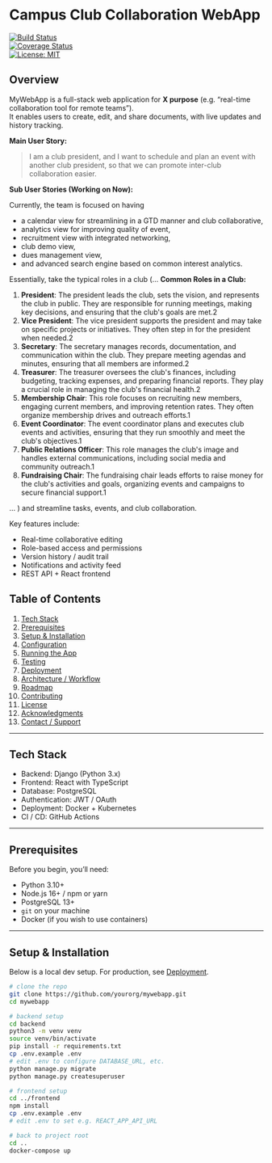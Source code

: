 # Campus Club Collaboration WebApp

[![Build Status](https://img.shields.io/github/actions/workflow/status/yourorg/mywebapp/ci.yml)](https://github.com/yourorg/mywebapp/actions)  
[![Coverage Status](https://img.shields.io/codecov/c/github/yourorg/mywebapp)](https://codecov.io/github/yourorg/mywebapp)  
[![License: MIT](https://img.shields.io/badge/License-MIT-blue)](LICENSE)

## Overview

MyWebApp is a full-stack web application for **X purpose** (e.g. “real-time collaboration tool for remote teams”).  
It enables users to create, edit, and share documents, with live updates and history tracking.


**Main User Story:**

> I am a club president, and I want to schedule and plan an event with another club president, so that we can promote inter-club collaboration easier.

**Sub User Stories (Working on Now):**

Currently, the team is focused on having
- a calendar view for streamlining in a GTD manner and club collaborative, 
- analytics view for improving quality of event, 
- recruitment view with integrated networking, 
- club demo view, 
- dues management view, 
- and advanced search engine based on common interest analytics. 



Essentially, take the typical roles in a club (… **Common Roles in a Club:** 

1. **President**: The president leads the club, sets the vision, and represents the club in public. They are responsible for running meetings, making key decisions, and ensuring that the club's goals are met.2 
2. **Vice President**: The vice president supports the president and may take on specific projects or initiatives. They often step in for the president when needed.2 
3. **Secretary**: The secretary manages records, documentation, and communication within the club. They prepare meeting agendas and minutes, ensuring that all members are informed.2 
4. **Treasurer**: The treasurer oversees the club's finances, including budgeting, tracking expenses, and preparing financial reports. They play a crucial role in managing the club's financial health.2 
5. **Membership Chair**: This role focuses on recruiting new members, engaging current members, and improving retention rates. They often organize membership drives and outreach efforts.1 
6. **Event Coordinator**: The event coordinator plans and executes club events and activities, ensuring that they run smoothly and meet the club's objectives.1 
7. **Public Relations Officer**: This role manages the club's image and handles external communications, including social media and community outreach.1 
8. **Fundraising Chair**: The fundraising chair leads efforts to raise money for the club's activities and goals, organizing events and campaigns to secure financial support.1 

… ) and streamline tasks, events, and club collaboration.

Key features include:

- Real-time collaborative editing  
- Role-based access and permissions  
- Version history / audit trail  
- Notifications and activity feed  
- REST API + React frontend  

## Table of Contents

1. [Tech Stack](#tech-stack)  
2. [Prerequisites](#prerequisites)  
3. [Setup & Installation](#setup--installation)  
4. [Configuration](#configuration)  
5. [Running the App](#running-the-app)  
6. [Testing](#testing)  
7. [Deployment](#deployment)  
8. [Architecture / Workflow](#architecture--workflow)  
9. [Roadmap](#roadmap)  
10. [Contributing](#contributing)  
11. [License](#license)  
12. [Acknowledgments](#acknowledgments)  
13. [Contact / Support](#contact--support)  

---

## Tech Stack

- Backend: Django (Python 3.x)  
- Frontend: React with TypeScript  
- Database: PostgreSQL  
- Authentication: JWT / OAuth  
- Deployment: Docker + Kubernetes  
- CI / CD: GitHub Actions  

---

## Prerequisites

Before you begin, you’ll need:

- Python 3.10+  
- Node.js 16+ / npm or yarn  
- PostgreSQL 13+  
- `git` on your machine  
- Docker (if you wish to use containers)  

---

## Setup & Installation

Below is a local dev setup. For production, see [Deployment](#deployment).

```bash
# clone the repo
git clone https://github.com/yourorg/mywebapp.git
cd mywebapp

# backend setup
cd backend
python3 -m venv venv
source venv/bin/activate
pip install -r requirements.txt
cp .env.example .env
# edit .env to configure DATABASE_URL, etc.
python manage.py migrate
python manage.py createsuperuser

# frontend setup
cd ../frontend
npm install
cp .env.example .env
# edit .env to set e.g. REACT_APP_API_URL

# back to project root
cd ..
docker-compose up
